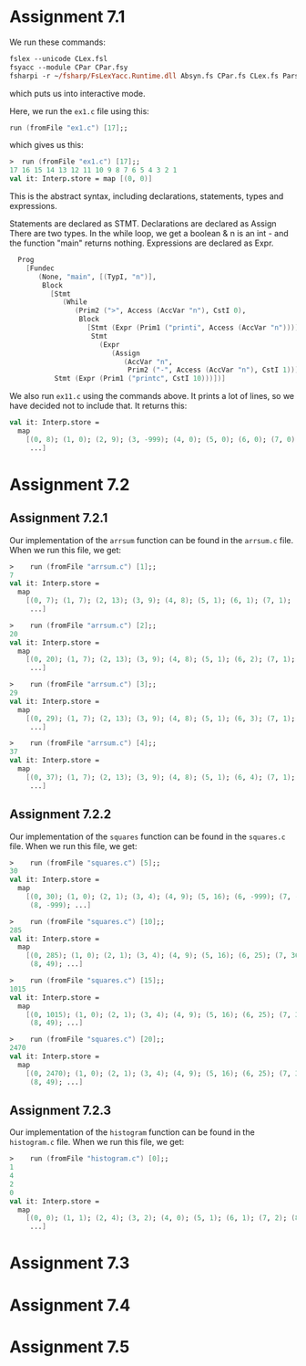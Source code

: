 # Assignment 7.1

We run these commands:

```ps
fslex --unicode CLex.fsl
fsyacc --module CPar CPar.fsy
fsharpi -r ~/fsharp/FsLexYacc.Runtime.dll Absyn.fs CPar.fs CLex.fs Parse.fs Interp.fs ParseAndRun.fs
```

which puts us into interactive mode.

Here, we run the `ex1.c` file using this:

```fsharp
run (fromFile "ex1.c") [17];;
```

which gives us this:

```fsharp
>  run (fromFile "ex1.c") [17];;
17 16 15 14 13 12 11 10 9 8 7 6 5 4 3 2 1
val it: Interp.store = map [(0, 0)]
```

This is the abstract syntax, including declarations, statements, types and expressions.

Statements are declared as STMT.
Declarations are declared as Assign
There are two types. In the while loop, we get a boolean & n is an int - and the function "main" returns nothing.
Expressions are declared as Expr.

```fsharp
  Prog
    [Fundec
       (None, "main", [(TypI, "n")],
        Block
          [Stmt
             (While
                (Prim2 (">", Access (AccVar "n"), CstI 0), 
                 Block
                   [Stmt (Expr (Prim1 ("printi", Access (AccVar "n"))));
                    Stmt
                      (Expr
                         (Assign
                            (AccVar "n",
                             Prim2 ("-", Access (AccVar "n"), CstI 1))))]));
           Stmt (Expr (Prim1 ("printc", CstI 10)))])]
```

We also run `ex11.c` using the commands above. It prints a lot of lines, so we have decided not to include that. It returns this:

```fsharp
val it: Interp.store =
  map
    [(0, 8); (1, 0); (2, 9); (3, -999); (4, 0); (5, 0); (6, 0); (7, 0); (8, 0);
     ...]
```

# Assignment 7.2

## Assignment 7.2.1

Our implementation of the `arrsum` function can be found in the `arrsum.c` file. When we run this file, we get:

```fsharp
>    run (fromFile "arrsum.c") [1];;
7
val it: Interp.store =
  map
    [(0, 7); (1, 7); (2, 13); (3, 9); (4, 8); (5, 1); (6, 1); (7, 1); (8, 0);
     ...]

>    run (fromFile "arrsum.c") [2];;
20
val it: Interp.store =
  map
    [(0, 20); (1, 7); (2, 13); (3, 9); (4, 8); (5, 1); (6, 2); (7, 1); (8, 0);
     ...]

>    run (fromFile "arrsum.c") [3];;
29
val it: Interp.store =
  map
    [(0, 29); (1, 7); (2, 13); (3, 9); (4, 8); (5, 1); (6, 3); (7, 1); (8, 0);
     ...]

>    run (fromFile "arrsum.c") [4];;
37
val it: Interp.store =
  map
    [(0, 37); (1, 7); (2, 13); (3, 9); (4, 8); (5, 1); (6, 4); (7, 1); (8, 0);
     ...]
```

## Assignment 7.2.2

Our implementation of the `squares` function can be found in the `squares.c` file. When we run this file, we get:

```fsharp
>    run (fromFile "squares.c") [5];;
30
val it: Interp.store =
  map
    [(0, 30); (1, 0); (2, 1); (3, 4); (4, 9); (5, 16); (6, -999); (7, -999);
     (8, -999); ...]

>    run (fromFile "squares.c") [10];;
285
val it: Interp.store =
  map
    [(0, 285); (1, 0); (2, 1); (3, 4); (4, 9); (5, 16); (6, 25); (7, 36);
     (8, 49); ...]

>    run (fromFile "squares.c") [15];;
1015
val it: Interp.store =
  map
    [(0, 1015); (1, 0); (2, 1); (3, 4); (4, 9); (5, 16); (6, 25); (7, 36);
     (8, 49); ...]

>    run (fromFile "squares.c") [20];;
2470
val it: Interp.store =
  map
    [(0, 2470); (1, 0); (2, 1); (3, 4); (4, 9); (5, 16); (6, 25); (7, 36);
     (8, 49); ...]
```

## Assignment 7.2.3

Our implementation of the `histogram` function can be found in the `histogram.c` file. When we run this file, we get:

```fsharp
>    run (fromFile "histogram.c") [0];;
1
4
2
0
val it: Interp.store =
  map
    [(0, 0); (1, 1); (2, 4); (3, 2); (4, 0); (5, 1); (6, 1); (7, 2); (8, 1);
     ...]
```

# Assignment 7.3

# Assignment 7.4

# Assignment 7.5
